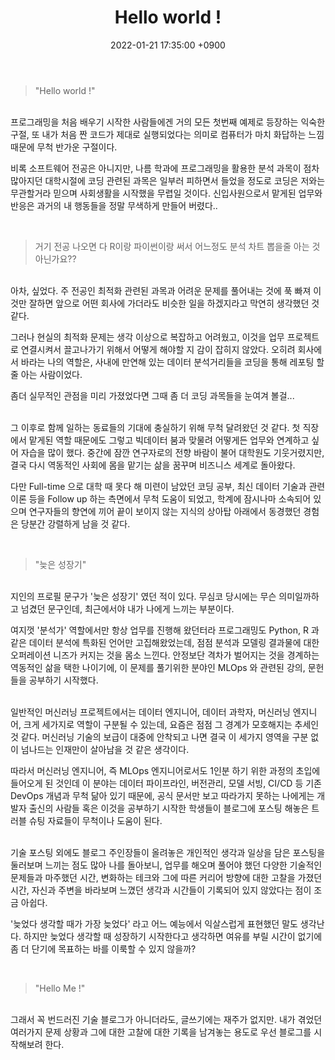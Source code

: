 ﻿---
layout: post
title: "Hello world !"
date: 2022-01-21 17:35:00 +0900
categories: Diary
---

> "Hello world !"

<br/>
프로그래밍을 처음 배우기 시작한 사람들에겐 거의 모든 첫번째 예제로 등장하는 익숙한 구절, 또 내가 처음 짠 코드가 제대로 실행되었다는 의미로 컴퓨터가 마치 화답하는 느낌 때문에 무척 반가운 구절이다.
<br/>

비록 소프트웨어 전공은 아니지만, 나름 학과에 프로그래밍을 활용한 분석 과목이 점차 많아지던 대학시절에 코딩 관련된 과목은 일부러 피하면서 들었을 정도로 코딩은 저와는 무관할거라 믿으며 사회생활을 시작했을 무렵일 것이다. 신입사원으로서 맡게된 업무와 반응은 과거의 내 행동들을 정말 무색하게 만들어 버렸다..

<br/>

> 거기 전공 나오면 다 R이랑 파이썬이랑 써서 어느정도 분석 차트 뽑을줄 아는 것 아닌가요??

<br/>
아차, 싶었다. 주 전공인 최적화 관련된 과목과 어려운 문제를 풀어내는 것에 푹 빠져 이것만 잘하면 앞으로 어떤 회사에 가더라도 비슷한 일을 하겠지라고 막연히 생각했던 것 같다. 

<br/>

그러나 현실의 최적화 문제는 생각 이상으로 복잡하고 어려웠고, 이것을 업무 프로젝트로 연결시켜서 끌고나가기 위해서 어떻게 해야할 지 감이 잡히지 않았다. 오히려 회사에서 바라는 나의 역할은, 사내에 만연해 있는 데이터 분석거리들을 코딩을 통해 레포팅 할 줄 아는 사람이었다.

좀더 실무적인 관점을 미리 가졌었다면 그때 좀 더 코딩 과목들을 눈여겨 볼걸...

<br/>
그 이후로 함께 일하는 동료들의 기대에 충실하기 위해 무척 달려왔던 것 같다. 첫 직장에서 맡게된 역할 때문에도 그렇고 빅데이터 붐과 맞물려 어떻게든 업무와 연계하고 싶어 자습을 많이 했다. 중간에 잠깐 연구자로의 전향 바람이 불어 대학원도 기웃거렸지만, 결국 다시 역동적인 사회에 몸을 맡기는 삶을 꿈꾸며 비즈니스 세계로 돌아왔다. 

<br/>

다만 Full-time 으로 대학 때 못다 해 미련이 남았던 코딩 공부, 최신 데이터 기술과 관련 이론 등을 Follow up 하는 측면에서 무척 도움이 되었고, 학계에 잠시나마 소속되어 있으며 연구자들의 향연에 끼어 끝이 보이지 않는 지식의 상아탑 아래에서 동경했던 경험은 당분간 강렬하게 남을 것 같다.

<br/>

> "늦은 성장기"

<br/>
지인의 프로필 문구가 '늦은 성장기' 였던 적이 있다. 무심코 당시에는 무슨 의미일까하고 넘겼던 문구인데, 최근에서야 내가 나에게 느끼는 부분이다.

<br/>

여지껏 '분석가' 역할에서만 항상 업무를 진행해 왔던터라 프로그래밍도 Python, R 과 같은 데이터 분석에 특화된 언어만 고집해왔었는데, 점점 분석과 모델링 결과물에 대한 오퍼레이션 니즈가 커지는 것을 몸소 느낀다. 안정보단 격차가 벌어지는 것을 경계하는 역동적인 삶을 택한 나이기에, 이 문제를 풀기위한 분야인 MLOps 와 관련된 강의, 문헌들을 공부하기 시작했다.

<br/>
일반적인 머신러닝 프로젝트에서는 데이터 엔지니어, 데이터 과학자, 머신러닝 엔지니어, 크게 세가지로 역할이 구분될 수 있는데, 요즘은 점점 그 경계가 모호해지는 추세인 것 같다. 머신러닝 기술의 보급이 대중에 안착되고 나면 결국 이 세가지 영역을 구분 없이 넘나드는 인재만이 살아남을 것 같은 생각이다.

<br/>

따라서 머신러닝 엔지니어, 즉 MLOps 엔지니어로서도 1인분 하기 위한 과정의 초입에 들어오게 된 것인데 이 분야는 데이터 파이프라인, 버전관리, 모델 서빙, CI/CD 등 기존 DevOps 개념과 무척 닮아 있기 때문에, 공식 문서만 보고 따라가지 못하는 나에게는 개발자 출신의 사람들 혹은 이것을 공부하기 시작한 학생들이 블로그에 포스팅 해놓은 트러블 슈팅 자료들이 무척이나 도움이 된다.

<br/>
기술 포스팅 외에도 블로그 주인장들이 올려놓은 개인적인 생각과 일상을 담은 포스팅을 둘러보며 느끼는 점도 많아 나를 돌아보니, 업무를 해오며 풀어야 했던 다양한 기술적인 문제들과 마주했던 시간, 변화하는 테크와 그에 따른 커리어 방향에 대한 고찰을 가졌던 시간, 자신과 주변을 바라보며 느꼈던 생각과 시간들이 기록되어 있지 않았다는 점이 조금 아쉽다.

<br/>

'늦었다 생각할 때가 가장 늦었다' 라고 어느 예능에서 익살스럽게 표현했던 말도 생각난다. 하지만 늦었다 생각할 때 성장하기 시작한다고 생각하면 여유를 부릴 시간이 없기에 좀 더 단기에 목표하는 바를 이룩할 수 있지 않을까?

<br/>

> "Hello Me !"

<br/>
그래서 꼭 번드러진 기술 블로그가 아니더라도, 글쓰기에는 재주가 없지만. 내가 겪었던 여러가지 문제 상황과 그에 대한 고찰에 대한 기록을 남겨놓는 용도로 우선 블로그를 시작해보려 한다.
